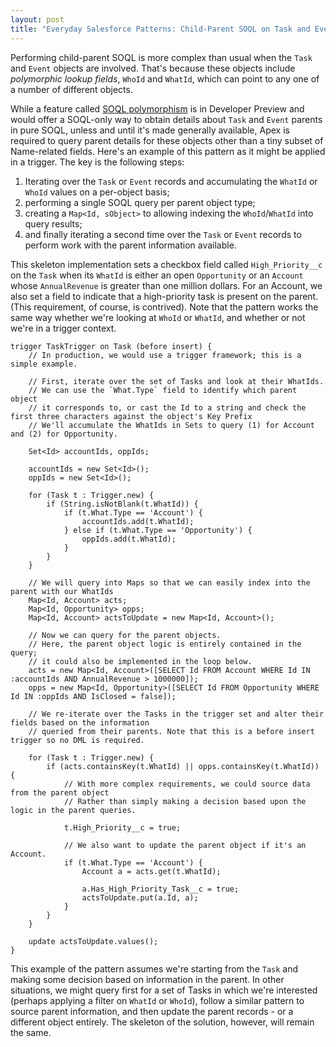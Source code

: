 ```yaml
---
layout: post
title: "Everyday Salesforce Patterns: Child-Parent SOQL on Task and Event"
---
```


Performing child-parent SOQL is more complex than usual when the `Task` and `Event` objects are involved. That's because these objects include *polymorphic lookup fields*, `WhoId` and `WhatId`, which can point to any one of a number of different objects.

While a feature called [SOQL polymorphism](https://developer.salesforce.com/docs/atlas.en-us.soql_sosl.meta/soql_sosl/sforce_api_calls_soql_relationships_and_polymorph_keys.htm) is in Developer Preview and would offer a SOQL-only way to obtain details about `Task` and `Event` parents in pure SOQL, unless and until it's made generally available, Apex is required to query parent details for these objects other than a tiny subset of Name-related fields. Here's an example of this pattern as it might be applied in a trigger. The key is the following steps:

 1. Iterating over the `Task` or `Event` records and accumulating the `WhatId` or `WhoId` values on a per-object basis;
 1. performing a single SOQL query per parent object type;
 1. creating a `Map<Id, sObject>` to allowing indexing the `WhoId`/`WhatId` into query results;
 1. and finally iterating a second time over the `Task` or `Event` records to perform work with the parent information available.

This skeleton implementation sets a checkbox field called `High_Priority__c` on the `Task` when its `WhatId` is either an open `Opportunity` or an `Account` whose `AnnualRevenue` is greater than one million dollars. For an Account, we also set a field to indicate that a high-priority task is present on the parent. (This requirement, of course, is contrived). Note that the pattern works the same way whether we're looking at `WhoId` or `WhatId`, and whether or not we're in a trigger context.

    trigger TaskTrigger on Task (before insert) {
        // In production, we would use a trigger framework; this is a simple example.
        
        // First, iterate over the set of Tasks and look at their WhatIds.
        // We can use the `What.Type` field to identify which parent object
        // it corresponds to, or cast the Id to a string and check the first three characters against the object's Key Prefix
        // We'll accumulate the WhatIds in Sets to query (1) for Account and (2) for Opportunity.
        
        Set<Id> accountIds, oppIds;
        
        accountIds = new Set<Id>();
        oppIds = new Set<Id>();
        
        for (Task t : Trigger.new) {
            if (String.isNotBlank(t.WhatId)) {
                if (t.What.Type == 'Account') {
                    accountIds.add(t.WhatId);
                } else if (t.What.Type == 'Opportunity') {
                    oppIds.add(t.WhatId);
                }
            }
        }
        
        // We will query into Maps so that we can easily index into the parent with our WhatIds
        Map<Id, Account> acts;
        Map<Id, Opportunity> opps;
        Map<Id, Account> actsToUpdate = new Map<Id, Account>();
        
        // Now we can query for the parent objects.
        // Here, the parent object logic is entirely contained in the query;
        // it could also be implemented in the loop below.
        acts = new Map<Id, Account>([SELECT Id FROM Account WHERE Id IN :accountIds AND AnnualRevenue > 1000000]);
        opps = new Map<Id, Opportunity>([SELECT Id FROM Opportunity WHERE Id IN :oppIds AND IsClosed = false]);
        
        // We re-iterate over the Tasks in the trigger set and alter their fields based on the information
        // queried from their parents. Note that this is a before insert trigger so no DML is required.
        
        for (Task t : Trigger.new) {
            if (acts.containsKey(t.WhatId) || opps.containsKey(t.WhatId)) {
                // With more complex requirements, we could source data from the parent object
                // Rather than simply making a decision based upon the logic in the parent queries.
                
                t.High_Priority__c = true;

                // We also want to update the parent object if it's an Account.
                if (t.What.Type == 'Account') {
                    Account a = acts.get(t.WhatId);

                    a.Has_High_Priority_Task__c = true;
                    actsToUpdate.put(a.Id, a);
                }
            }
        }

        update actsToUpdate.values();
    }

This example of the pattern assumes we're starting from the `Task` and making some decision based on information in the parent. In other situations, we might query first for a set of Tasks in which we're interested (perhaps applying a filter on `WhatId` or `WhoId`), follow a similar pattern to source parent information, and then update the parent records - or a different object entirely. The skeleton of the solution, however, will remain the same.